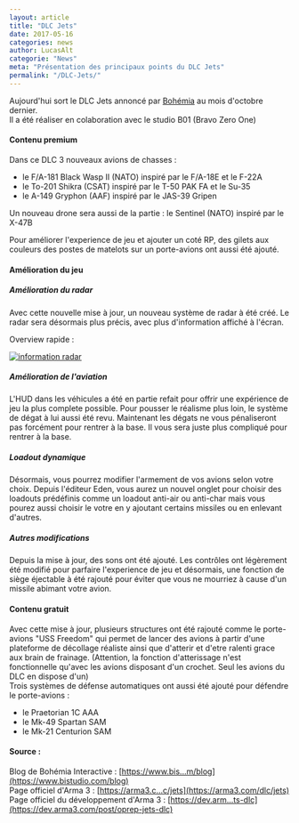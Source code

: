 ```yaml
---
layout: article
title: "DLC Jets"
date: 2017-05-16
categories: news
author: LucasAlt
categorie: "News"
meta: "Présentation des principaux points du DLC Jets"
permalink: "/DLC-Jets/"
---
```


Aujourd'hui sort le DLC Jets annoncé par [Bohémia](https://www.bistudio.com/) au mois d'octobre dernier.<br>
Il a été réaliser en colaboration avec le studio B01 (Bravo Zero One)

#### Contenu premium

Dans ce DLC 3 nouveaux avions de chasses : 
* le F/A-181 Black Wasp II (NATO) inspiré par le F/A-18E et le F-22A
* le To-201 Shikra (CSAT) inspiré par le T-50 PAK FA et le Su-35
* le A-149 Gryphon (AAF) inspiré par le JAS-39 Gripen

Un nouveau drone sera aussi de la partie : le Sentinel (NATO) inspiré par le X-47B

Pour améliorer l'experience de jeu et ajouter un coté RP, des gilets aux couleurs des postes de matelots sur un porte-avions ont aussi été ajouté.

#### Amélioration du jeu

##### Amélioration du radar
Avec cette nouvelle mise à jour, un nouveau système de radar à été créé. Le radar sera désormais plus précis, avec plus d'information affiché à l'écran.

Overview rapide :

[![information radar]({{site.baseurl}}/assets/img/Arma_3_Sensors_Sensor_Display_symbology.png)](https://community.bistudio.com/wikidata/images/5/59/Arma_3_Sensors_Sensor_Display_symbology.png)

##### Amélioration de l'aviation

L'HUD dans les véhicules a été en partie refait pour offrir une expérience de jeu la plus complete possible. Pour pousser le réalisme plus loin, le système de dégat à lui aussi été revu. Maintenant les dégats ne vous pénaliseront pas forcément pour rentrer à la base. Il vous sera juste plus compliqué pour rentrer à la base.

##### Loadout dynamique

Désormais, vous pourrez modifier l'armement de vos avions selon votre choix. Depuis l'éditeur Eden, vous aurez un nouvel onglet pour choisir des loadouts prédéfinis comme un loadout anti-air ou anti-char mais vous pourez aussi choisir le votre en y ajoutant certains missiles ou en enlevant d'autres.

##### Autres modifications

Depuis la mise à jour, des sons ont été ajouté. Les contrôles ont légèrement été modifié pour parfaire l'experience de jeu et désormais, une fonction de siège éjectable à été rajouté pour éviter que vous ne mourriez à cause d'un missile abimant votre avion.


#### Contenu gratuit

Avec cette mise à jour, plusieurs structures ont été rajouté comme le porte-avions "USS Freedom" qui permet de lancer des avions à partir d'une plateforme de décollage réaliste ainsi que d'atterir et d'etre ralenti grace aux brain de frainage. (Attention, la fonction d'atterissage n'est fonctionnelle qu'avec les avions disposant d'un crochet. Seul les avions du DLC en dispose d'un)<br>
Trois systèmes de défense automatiques ont aussi été ajouté pour défendre le porte-avions : 
* le Praetorian 1C AAA
* le Mk-49 Spartan SAM
* le Mk-21 Centurion SAM


#### Source :
Blog de Bohémia Interactive : [https://www.bis...m/blog](https://www.bistudio.com/blog)<br>
Page officiel d'Arma 3 : [https://arma3.c...c/jets](https://arma3.com/dlc/jets)<br>
Page officiel du développement d'Arma 3 : [https://dev.arm...ts-dlc](https://dev.arma3.com/post/oprep-jets-dlc)